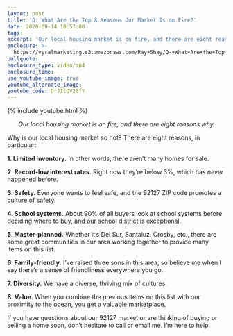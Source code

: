 ```yaml
---
layout: post
title: 'Q: What Are the Top 8 Reasons Our Market Is on Fire?'
date: 2020-09-14 18:57:00
tags:
excerpt: 'Our local housing market is on fire, and there are eight reasons why.'
enclosure: >-
  https://vyralmarketing.s3.amazonaws.com/Ray+Shay/Q-+What+Are+the+Top+8+Reasons+Our+Market+Is+on+Fire_.mp4
pullquote:
enclosure_type: video/mp4
enclosure_time:
use_youtube_image: true
youtube_alternate_image:
youtube_code: DrJIlQV28fY
---
```


{% include youtube.html %}

<p style="text-align: center;"><em>Our local housing market is on fire, and there are eight reasons why.</em></p>

Why is our local housing market so hot? There are eight reasons, in particular:

**1\. Limited inventory.** In other words, there aren’t many homes for sale.

**2\. Record-low interest rates.** Right now they’re below 3%, which has *never* happened before.&nbsp;

**3\. Safety.** Everyone wants to feel safe, and the 92127 ZIP code promotes a culture of safety.&nbsp;

**4\. School systems.** About 90% of all buyers look at school systems before deciding where to buy, and our school district is exceptional.&nbsp;

**5\. Master-planned.** Whether it’s Del Sur, Santaluz, Crosby, etc., there are some great communities in our area working together to provide many items on this list.&nbsp;

**6\. Family-friendly.** I’ve raised three sons in this area, so believe me when I say there’s a sense of friendliness everywhere you go.&nbsp;

**7\. Diversity.** We have a diverse, thriving mix of cultures.&nbsp;

**8\. Value.** When you combine the previous items on this list with our proximity to the ocean, you get a valuable marketplace.&nbsp;

If you have questions about our 92127 market or are thinking of buying or selling a home soon, don’t hesitate to call or email me. I’m here to help.